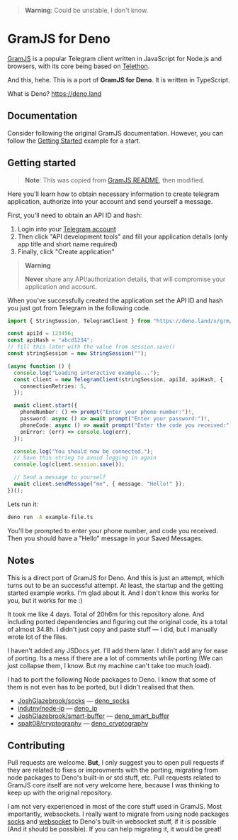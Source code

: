 > **Warning**: Could be unstable, I don't know.

# GramJS for Deno

[GramJS](https://github.com/gram-js/gramjs) is a popular Telegram client written
in JavaScript for Node.js and browsers, with its core being based on
[Telethon](https://github.com/LonamiWebs/Telethon).

And this, hehe. This is a port of **GramJS for Deno**. It is written in
TypeScript.

What is Deno? https://deno.land

## Documentation

Consider following the original GramJS documentation. However, you can follow
the [Getting Started](#getting-started) example for a start.

## Getting started

> **Note**: This was copied from
> [GramJS README](https://github.com/gram-js/gramjs/#how-to-get-started), then
> modified.

Here you'll learn how to obtain necessary information to create telegram
application, authorize into your account and send yourself a message.

First, you'll need to obtain an API ID and hash:

1. Login into your [Telegram account](https://my.telegram.org)
2. Then click "API development tools" and fill your application details (only
   app title and short name required)
3. Finally, click "Create application"

> **Warning**
>
> **Never** share any API/authorization details, that will compromise your
> application and account.

When you've successfully created the application set the API ID and hash you
just got from Telegram in the following code.

```ts
import { StringSession, TelegramClient } from "https://deno.land/x/grm/mod.ts";

const apiId = 123456;
const apiHash = "abcd1234";
// fill this later with the value from session.save()
const stringSession = new StringSession("");

(async function () {
  console.log("Loading interactive example...");
  const client = new TelegramClient(stringSession, apiId, apiHash, {
    connectionRetries: 5,
  });

  await client.start({
    phoneNumber: () => prompt("Enter your phone number:")!,
    password: async () => await prompt("Enter your password:")!,
    phoneCode: async () => await prompt("Enter the code you received:")!,
    onError: (err) => console.log(err),
  });

  console.log("You should now be connected.");
  // Save this string to avoid logging in again
  console.log(client.session.save());

  // Send a message to yourself
  await client.sendMessage("me", { message: "Hello!" });
})();
```

Lets run it:

```bash
deno run -A example-file.ts
```

You'll be prompted to enter your phone number, and code you received. Then you
should have a "Hello" message in your Saved Messages.

## Notes

This is a direct port of GramJS for Deno. And this is just an attempt, which
turns out to be an successful attempt. At least, the startup and the getting
started example works. I'm glad about it. And I don't know this works for you,
but it works for me :)

It took me like 4 days. Total of 20h6m for this repository alone. And including
ported dependencies and figuring out the original code, its a total of almost
34.8h. I didn't just copy and paste stuff — I did, but I manually wrote lot of
the files.

I haven't added any JSDocs yet. I'll add them later. I didn't add any for ease
of porting. Its a mess if there are a lot of comments while porting (We can just
collapse them, I know. But my machine can't take too much load).

I had to port the following Node packages to Deno. I know that some of them is
not even has to be ported, but I didn't realised that then.

- [JoshGlazebrook/socks](https://github.com/JoshGlazebrook/socks) —
  [deno_socks](https://github.com/dcdunkan/deno_socks)
- [indutny/node-ip](https://github.com/indutny/node-ip) —
  [deno_ip](https://github.com/dcdunkan/deno_ip)
- [JoshGlazebrook/smart-buffer](https://github.com/JoshGlazebrook/smart-buffer)
  — [deno_smart_buffer](https://github.com/dcdunkan/deno_smart_buffer)
- [spalt08/cryptography](https://github.com/spalt08/cryptography) —
  [deno_cryptography](https://github.com/dcdunkan/deno_cryptography)

## Contributing

Pull requests are welcome. **But**, I only suggest you to open pull requests if
they are related to fixes or improvments with the porting, migrating from node
packages to Deno's built-in or std stuff, etc. Pull requests related to GramJS
core itself are not very welcome here, because I was thinking to keep up with
the original repository.

I am not very experienced in most of the core stuff used in GramJS. Most
importantly, websockets. I really want to migrate from using node packages
[socks](https://github.com/JoshGlazebrook/socks) and
[websocket](https://github.com/theturtle32/WebSocket-Node) to Deno's built-in
websocket stuff, if it is possible (And it should be possible). If you can help
migrating it, it would be great!
